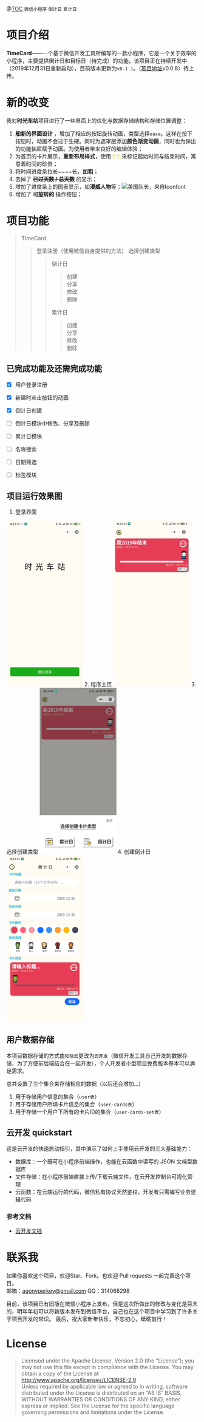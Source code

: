 @[TOC](TimeCard)
`微信小程序`  `倒计日`  `累计日`
# 项目介绍
**TimeCard**——一个基于微信开发工具所编写的一款小程序，它是一个关于效率的小程序，主要提供倒计日和目标日（待完成）的功能。该项目正在持续开发中（2019年12月31日重新启动），目前版本更新为`v0.1.1`。（<a href='https://github.com/pinkpear/TimeCard/'>项目地址</a>v0.0.8）待上传。

# 新的改变

我对**时光车站**项目进行了一些界面上的优化与数据存储结构和存储位置调整：
 1. **船新的界面设计** ，增加了相应的按钮旋转动画，类型选择`ease`。这样在按下按钮时，动画不会过于生硬。同时为遮罩层添加**颜色渐变动画**，同时也为弹出的功能抽屉赋予动画。为使用者带来良好的编辑体验；
 2. 为首页的卡片展示，**重新布局样式**，使用<font color="#eee8aa" >**金色**</font>来标记起始时间与结束时间，寓意着时间的珍贵；
 3. 将时间进度条拉长~~~~长，**加粗**；
 4. 去掉了 ~~**已过天数 / 总天数**~~ 的显示；
 5. 增加了进度条上的图表显示，如**漫威人物**等；![美国队长，来自Iconfont](https://img-blog.csdnimg.cn/20191231201954871.png#pic_center)
 6. 增加了 **可旋转的** 操作按钮；

# 项目功能

> TimeCard  
>> 登录注册（使用微信自身提供的方法）
>> 选择创建类型
>>
>>> 倒计日  
>>>> 创建  
>>>> 分享  
>>>> 修改  
>>>> 删除  
>>>
>>> 累计日
>>>> 创建  
>>>> 分享  
>>>> 修改  
>>>> 删除

## 已完成功能及还需完成功能  
- [x] 用户登录注册
- [x] 新建时点击按钮的动画
- [x] 倒计日创建
- [ ] 倒计日模块中修改、分享及删除
- [ ] 累计日模块
- [ ] 名称搜索
- [ ] 日期筛选
- [ ] 标签模块



## 项目运行效果图

1. 登录界面  
<img src="20191231204944869.jpg"   width="40%">
2. 程序主页
<img src="20191231205313718.jpg"   width="40%">
3. 选择创建类型
<img src="20191231205553436.jpg"   width="40%">
4. 创建倒计日
<img src="20191231205809984.jpg"   width="40%">

## 用户数据存储
本项目数据存储的方式由`知晓云`更改为`云开发`（微信开发工具自己开发的数据存储，为了方便前后端结合在一起开发），个人开发者小型项目免费版本基本可以满足需求。  

总共设置了三个集合来存储相应的数据（以后还会增加...）
1. 用于存储用户信息的集合（`user表`）  
2. 用于存储用户所填卡片信息的集合（`user-cards表`）
3. 用于存储一个用户下所有的卡片ID的集合（`user-cards-set表`）

## 云开发 quickstart

这是云开发的快速启动指引，其中演示了如何上手使用云开发的三大基础能力：

- 数据库：一个既可在小程序前端操作，也能在云函数中读写的 JSON 文档型数据库
- 文件存储：在小程序前端直接上传/下载云端文件，在云开发控制台可视化管理
- 云函数：在云端运行的代码，微信私有协议天然鉴权，开发者只需编写业务逻辑代码

### 参考文档

- [云开发文档](https://developers.weixin.qq.com/miniprogram/dev/wxcloud/basis/getting-started.html)

# 联系我  

如果你喜欢这个项目，欢迎Star、Fork。也欢迎 Pull requests 一起完善这个项目。  
邮箱：agonyperkey@gmail.com
QQ：314068298

目前，该项目已有旧版在微信小程序上发布，但是这次所做出的修改与变化是巨大的，明年年初可以将新版本发布到微信平台，自己也在这个项目中学习到了许多关于项目开发的常识。
最后，祝大家新年快乐，不忘初心，砥砺前行！
# License

>Licensed under the Apache License, Version 2.0 (the “License”);
you may not use this file except in compliance with the License.
You may obtain a copy of the License at
<a href='http://www.apache.org/licenses/LICENSE-2.0'></a>http://www.apache.org/licenses/LICENSE-2.0  
Unless required by applicable law or agreed to in writing, software
distributed under the License is distributed on an “AS IS” BASIS,
WITHOUT WARRANTIES OR CONDITIONS OF ANY KIND, either express or implied.
See the License for the specific language governing permissions and
limitations under the License.
